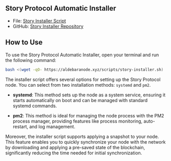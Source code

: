 ## Story Protocol Automatic Installer
- File: [Story Installer Script](https://aldebaranode.xyz/scripts/story-installer.sh)
- GitHub: [Story Installer Repository](https://github.com/Aldebaranode/nodes-installer/blob/main/story.sh)

## How to Use
To use the Story Protocol Automatic Installer, open your terminal and run the following command:

```bash
bash <(wget -qO- https://aldebaranode.xyz/scripts/story-installer.sh)
```

The installer script offers several options for setting up the Story Protocol node. You can select from two installation methods: `systemd` and `pm2`. 

- **systemd**: This method sets up the node as a system service, ensuring it starts automatically on boot and can be managed with standard systemd commands.

- **pm2**: This method is ideal for managing the node process with the PM2 process manager, providing features like process monitoring, auto-restart, and log management.

Moreover, the installer script supports applying a snapshot to your node. This feature enables you to quickly synchronize your node with the network by downloading and applying a pre-saved state of the blockchain, significantly reducing the time needed for initial synchronization.